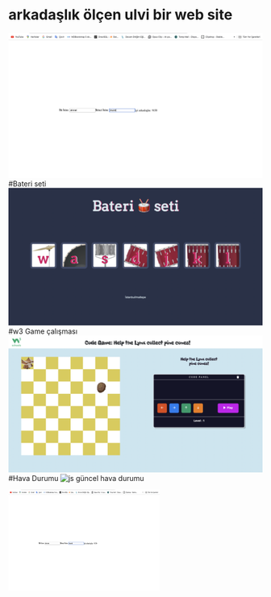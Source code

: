 # arkadaşlık ölçen ulvi bir web site 
![arkadaşlık ölçen ülvi bir alet](ark.png)
#Bateri seti
![fuzuli](bateri-1.png)
#w3 Game çalışması
![w3schoools oyunundan esinlenilerek yapılan bir çalışma](w3game.png)
#Hava Durumu
![js güncel hava durumu](hava-durumu.png)

<img src="ark.png" alt="Arkadaşlık Ölçen Ülvi Bir Alet" width="300" height="200">
